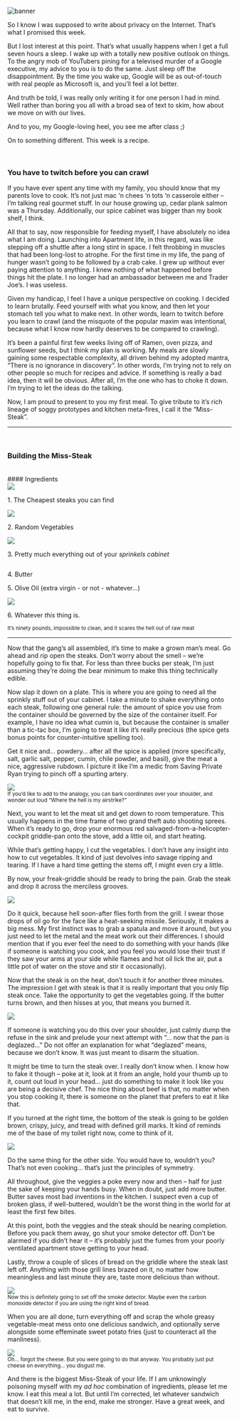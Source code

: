 <!--The Miss-Steak-->
<!--Learn to cook one of the first edible meals that has ever left my humble kitchen. Let's try not to poison ourselves with this buttery steak sandwich.-->

![banner](/static/img/misssteakbanner.jpg)

So I know I was supposed to write about privacy on the Internet.  That’s what I promised this week.

But I lost interest at this point.  That’s what usually happens when I get a full seven hours a sleep.  I wake up with a totally new positive outlook on things.  To the angry mob of YouTubers pining for a televised murder of a Google executive, my advice to you is to do the same.  Just sleep off the disappointment.  By the time you wake up, Google will be as out-of-touch with real people as Microsoft is, and you’ll feel a lot better.

And truth be told, I was really only writing it for one person I had in mind.  Well rather than boring you all with a broad sea of text to skim, how about we move on with our lives.

And to you, my Google-loving heel, you see me after class ;)

On to something different.  This week is a recipe.

<br>

### You have to twitch before you can crawl
If you have ever spent any time with my family, you should know that my parents love to cook.  It’s not just mac ‘n chees ‘n tots ‘n casserole either – I’m talking real gourmet stuff.  In our house growing up, cedar plank salmon was a Thursday.  Additionally, our spice cabinet was bigger than my book shelf, I think.

All that to say, now responsible for feeding myself, I have absolutely no idea what I am doing.  Launching into Apartment life, in this regard, was like stepping off a shuttle after a long stint in space.  I felt throbbing in muscles that had been long-lost to atrophe.  For the first time in my life, the pang of hunger wasn’t going to be followed by a crab cake.  I grew up without ever paying attention to anything.  I knew nothing of what happened before things hit the plate.  I no longer had an ambassador between me and Trader Joe’s.  I was useless.

Given my handicap, I feel I have a unique perspective on cooking.  I decided to learn brutally.  Feed yourself with what you know, and then let your stomach tell you what to make next.  In other words, learn to twitch before you learn to crawl (and the misquote of the popular maxim was intentional, because what I know now hardly deserves to be compared to crawling).

It’s been a painful first few weeks living off of Ramen, oven pizza, and sunflower seeds, but I think my plan is working.  My meals are slowly gaining some respectable complexity, all driven behind my adopted mantra, “There is no ignorance in discovery“.  In other words, I’m trying not to rely on other people so much for recipes and advice.  If something is really a bad idea, then it will be obvious.  After all, I’m the one who has to choke it down.  I’m trying to let the ideas do the talking.

Now, I am proud to present to you my first meal.  To give tribute to it’s rich lineage of soggy prototypes and kitchen meta-fires, I call it the “Miss-Steak”.

<hr>

<br>

### Building the Miss-Steak
<br>
#### Ingredients
<div class="row">
    <div class="col-centered col-lg-6">
        <div class="thumbnail">
        	<img src="/static/img/cheapsteaks.jpg">
            <div class="caption">
                <p>1. The Cheapest steaks you can find</p>
            </div>
        </div>
        <div class="thumbnail">
        	<img src="/static/img/randomvegetables.jpg">
            <div class="caption">
                <p>2. Random Vegetables</p>
            </div>
        </div>
        <div class="thumbnail">
        	<img src="/static/img/sprinklescabinet.jpg">
            <div class="caption">
                <p>3. Pretty much everything out of your <em>sprinkels cabinet</em></p>
            </div>
        </div>
        <div class="thumbnail">
        	<img src="">
            <div class="caption">
                <p>4. Butter</p>
                <p>5. Olive Oil (extra virgin - or not - whatever...)</p>
            </div>
        </div>
        <div class="thumbnail">
        	<img src="/static/img/skillet.jpg">
            <div class="caption">
            	<p>6. Whatever <em>this</em> thing is.</p>
            	<small>It’s ninety pounds, impossible to clean, and it scares the hell out of raw meat</small>
            </div>
        </div>
    </div>
</div>

<hr>

Now that the gang’s all assembled, it’s time to make a grown man’s meal.  Go ahead and rip open the steaks.  Don’t worry about the smell – we’re hopefully going to fix that.  For less than three bucks per steak, I’m just assuming they’re doing the bear minimum to make this thing technically edible.

Now slap it down on a plate.  This is where you are going to need all the sprinkly stuff out of your cabinet.  I take a minute to shake everything onto each steak, following one general rule: the amount of spice you use from the container should be governed by the size of the container itself.  For example, I have no idea what cumin is, but because the container is smaller than a tic-tac box, I’m going to treat it like it’s really precious (the spice gets bonus points for counter-intuitive spelling too).

Get it nice and… powdery… after all the spice is applied (more specifically, salt, garlic salt, pepper, cumin, chile powder, and basil), give the meat a nice, aggressive rubdown.  I picture it like I’m a medic from Saving Private Ryan trying to pinch off a spurting artery.

<div class="row">
    <div class="col-centered col-lg-6">
        <div class="thumbnail">
            <img src="/static/img/rubbingmeat.jpg">
            <div class="caption">
                <small>If you’d like to add to the analogy, you can bark coordinates over your shoulder, and wonder out loud “Where the hell is my airstrike?”</small>
            </div>
        </div>
    </div>
</div>

Next, you want to let the meat sit and get down to room temperature.  This usually happens in the time frame of two grand theft auto shooting sprees.  When it’s ready to go, drop your enormous red salvaged-from-a-helicopter-cockpit griddle-pan onto the stove, add a little oil, and start heating.

While that’s getting happy, I cut the vegetables.  I don’t have any insight into how to cut vegetables.  It kind of just devolves into savage ripping and tearing.  If I have a hard time getting the stems off, I might even cry a little.

By now, your freak-griddle should be ready to bring the pain.  Grab the steak and drop it across the merciless grooves.  

<div class="row">
    <div class="col-centered col-lg-6">
        <div class="thumbnail">
            <img src="/static/img/layingmeat.jpg">
            <div class="caption">
            </div>
        </div>
    </div>
</div>

Do it quick, because hell soon-after flies forth from the grill.  I swear those drops of oil go for the face like a heat-seeking missile.  Seriously, it makes a big mess.  My first instinct was to grab a spatula and move it around, but you just need to let the metal and the meat work out their differences.  I should mention that if you ever feel the need to do something with your hands (like if someone is watching you cook, and you feel you would lose their trust if they saw your arms at your side while flames and hot oil lick the air, put a little pot of water on the stove and stir it occasionally).

Now that the steak is on the heat, don’t touch it for another three minutes.  The impression I get with steak is that it is really important that you only flip steak once.  Take the opportunity to get the vegetables going.  If the butter turns brown, and then hisses at you, that means you burned it.


<div class="row">
    <div class="col-centered col-lg-6">
        <div class="thumbnail">
            <img src="/static/img/dumpingveggies.jpg">
            <div class="caption">
            </div>
        </div>
    </div>
</div>
 

If someone is watching you do this over your shoulder, just calmly dump the refuse in the sink and prelude your next attempt with “… now that the pan is deglazed…”  Do not offer an explanation for what “deglazed” means, because we don’t know.  It was just meant to disarm the situation.

It might be time to turn the steak over.  I really don’t know when.  I know how to fake it though – poke at it, look at it from an angle, hold your thumb up to it, count out loud in your head… just do something to make it look like you are being a decisive chef.  The nice thing about beef is that, no matter when you stop cooking it, there is someone on the planet that prefers to eat it like that.

If you turned at the right time, the bottom of the steak is going to be golden brown, crispy, juicy, and tread with defined grill marks.  It kind of reminds me of the base of my toilet right now, come to think of it.

<div class="row">
    <div class="col-centered col-lg-6">
        <div class="thumbnail">
            <img src="/static/img/grillingmeat.jpg">
            <div class="caption">
            </div>
        </div>
    </div>
</div>

Do the same thing for the other side. You would have to, wouldn’t you?  That’s not even cooking… that’s just the principles of symmetry.

All throughout, give the veggies a poke every now and then – half for just the sake of keeping your hands busy.  When in doubt, just add more butter.  Butter saves most bad inventions in the kitchen.  I suspect even a cup of broken glass, if well-buttered, wouldn’t be the worst thing in the world for at least the first few bites.

At this point, both the veggies and the steak should be nearing completion.  Before you pack them away, go shut your smoke detector off.  Don’t be alarmed if you didn’t hear it – it’s probably just the fumes from your poorly ventilated apartment stove getting to your head.

Lastly, throw a couple of slices of bread on the griddle where the steak last left off.  Anything with those grill lines brazed on it, no matter how meaningless and last minute they are, taste more delicious than without.

<div class="row">
    <div class="col-centered col-lg-6">
        <div class="thumbnail">
            <img src="/static/img/hotbread.jpg">
            <div class="caption">
            	<small>Now this is definitely going to set off the smoke detector. Maybe even the carbon monoxide detector if you are using the right kind of bread.</small>
            </div>
        </div>
    </div>
</div>

When you are all done, turn everything off and scrap the whole greasy vegetable-meat mess onto one delicious sandwich, and optionally serve alongside some effeminate sweet potato fries (just to counteract all the manliness).

<div class="row">
    <div class="col-centered col-lg-6">
        <div class="thumbnail">
            <img src="/static/img/forgotthecheese.jpg">
            <div class="caption">
            	<small>Oh… forgot the cheese. But you were going to do that anyway. You probably just put cheese on everything… you disgust me.</small>
            </div>
        </div>
    </div>
</div>

And there is the biggest Miss-Steak of your life.  If I am unknowingly poisoning myself with my *ad hoc* combination of ingredients, please let me know.  I eat this meal a lot.  But until I’m corrected, let whatever sandwich that doesn’t kill me, in the end, make me stronger.  Have a great week, and eat to survive.